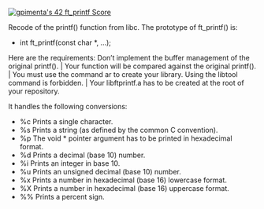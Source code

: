 [![gpimenta's 42 ft_printf Score](https://badge42.vercel.app/api/v2/cldx0plxj00060fl5yi95cgh9/project/2857975)](https://github.com/JaeSeoKim/badge42)

Recode of the printf() function from libc.
The prototype of ft_printf() is:

- int ft_printf(const char *, ...);

Here are the requirements: Don’t implement the buffer management of the original printf(). | Your function will be compared against the original printf(). | You must use the command ar to create your library. Using the libtool command is forbidden. | Your libftprintf.a has to be created at the root of your repository.


It handles the following conversions:

- %c Prints a single character.
- %s Prints a string (as defined by the common C convention).
- %p The void * pointer argument has to be printed in hexadecimal format.
- %d Prints a decimal (base 10) number.
- %i Prints an integer in base 10.
- %u Prints an unsigned decimal (base 10) number.
- %x Prints a number in hexadecimal (base 16) lowercase format.
- %X Prints a number in hexadecimal (base 16) uppercase format.
- %% Prints a percent sign.
